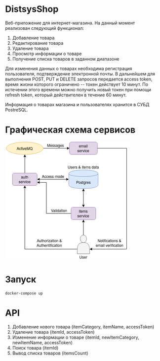 # DistsysShop

Веб-приложение для интернет-магазина. На данный момент реализован следующий функционал:
1. Добавление товара
2. Редактирование товара
3. Удаление товара
4. Просмотр информации о товаре
4. Получение списка товаров в заданном диапазоне

Для изменения данных о товарах необходима регистрация пользователя, подтверждение электронной почты. 
В дальнейшем для выполнения POST, PUT и DELETE запросов передается access token, время жизни которого
ограничено -- токен действует 10 минут. По истечении этого времени можно получить новый токен при помощи 
refresh token, который действителен в течение 60 минут. 

Информация о товарах магазина и пользователях хранится в СУБД PostreSQL.

# Графическая схема сервисов
![картинка](https://github.com/ebsamorodova/DistsysShop/blob/hometask_1/shop_services.png)

# Запуск
```
docker-compose up
```

# API
1. Добавление нового товара (itemCategory, itemName, accessToken)
2. Удаление товара (itemId, accessToken)
3. Изменение информации о товаре (itemId, newItemCategory, newItemName, accessToken)
4. Поиск товара (itemId)
5. Вывод списка товаров (itemsCount)
